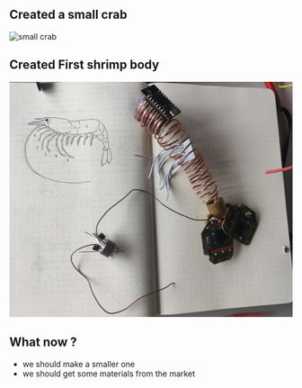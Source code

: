 ## Created a small crab
![small crab](images/smallCrab-01.jpg)

## Created First shrimp body
![Big Shrimp](images/ShrimpA-01.jpg)

## What now ?
- we should make a smaller one
- we should get some materials from the market